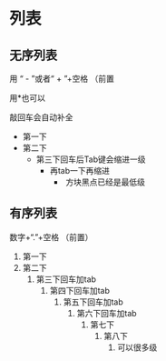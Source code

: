# 列表

## 无序列表

 用  “ - ”或者“ + ”+空格 （前置

用*也可以

敲回车会自动补全

*  第一下
* 第二下
  * 第三下回车后Tab键会缩进一级
    * 再tab一下再缩进
      * ​	方块黑点已经是最低级



## 有序列表

数字+“.”+空格 （前置）

1. 第一下 
2. 第二下
   1. 第三下回车加tab
      1. 第四下回车加tab
         1. 第五下回车加tab
            1. 第六下回车加tab
               1. 第七下
                  1. 第八下
                     1. 可以很多级



